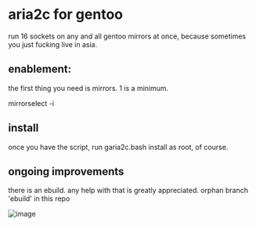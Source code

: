 # aria2c for gentoo

run 16 sockets on any and all gentoo mirrors at once, because sometimes you just fucking live in asia.

## enablement:

the first thing you need is mirrors.  1 is a minimum.

mirrorselect -i 

## install
once you have the script, run garia2c.bash install as root, of course.  

## ongoing improvements
there is an ebuild.  any help with that is greatly appreciated.  orphan branch 'ebuild' in this repo

![image](https://github.com/jnorthrup/gentoo-aria2c-emerge/assets/73514/1b2e94e3-d8ec-435a-bb48-e3565d91ed2f)
